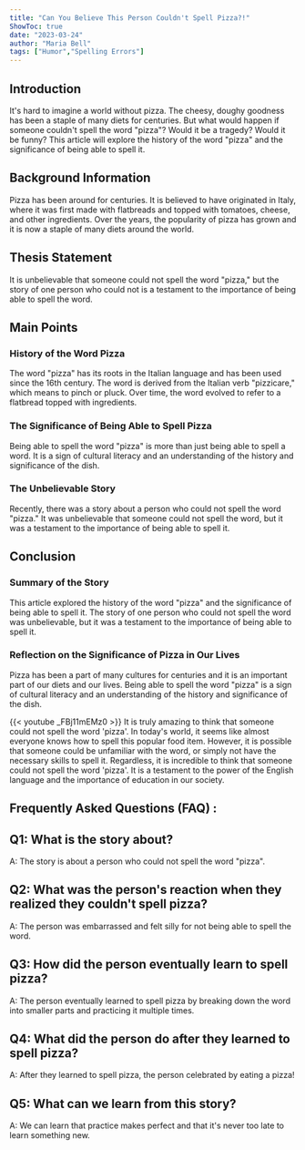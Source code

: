 ```yaml
---
title: "Can You Believe This Person Couldn't Spell Pizza?!"
ShowToc: true 
date: "2023-03-24"
author: "Maria Bell" 
tags: ["Humor","Spelling Errors"]
---
```

## Introduction

It's hard to imagine a world without pizza. The cheesy, doughy goodness has been a staple of many diets for centuries. But what would happen if someone couldn't spell the word "pizza"? Would it be a tragedy? Would it be funny? This article will explore the history of the word "pizza" and the significance of being able to spell it.

## Background Information

Pizza has been around for centuries. It is believed to have originated in Italy, where it was first made with flatbreads and topped with tomatoes, cheese, and other ingredients. Over the years, the popularity of pizza has grown and it is now a staple of many diets around the world.

## Thesis Statement

It is unbelievable that someone could not spell the word "pizza," but the story of one person who could not is a testament to the importance of being able to spell the word.

## Main Points

### History of the Word Pizza

The word "pizza" has its roots in the Italian language and has been used since the 16th century. The word is derived from the Italian verb "pizzicare," which means to pinch or pluck. Over time, the word evolved to refer to a flatbread topped with ingredients.

### The Significance of Being Able to Spell Pizza

Being able to spell the word "pizza" is more than just being able to spell a word. It is a sign of cultural literacy and an understanding of the history and significance of the dish.

### The Unbelievable Story

Recently, there was a story about a person who could not spell the word "pizza." It was unbelievable that someone could not spell the word, but it was a testament to the importance of being able to spell it.

## Conclusion

### Summary of the Story

This article explored the history of the word "pizza" and the significance of being able to spell it. The story of one person who could not spell the word was unbelievable, but it was a testament to the importance of being able to spell it.

### Reflection on the Significance of Pizza in Our Lives

Pizza has been a part of many cultures for centuries and it is an important part of our diets and our lives. Being able to spell the word "pizza" is a sign of cultural literacy and an understanding of the history and significance of the dish.

{{< youtube _FBj11mEMz0 >}} 
It is truly amazing to think that someone could not spell the word 'pizza'. In today's world, it seems like almost everyone knows how to spell this popular food item. However, it is possible that someone could be unfamiliar with the word, or simply not have the necessary skills to spell it. Regardless, it is incredible to think that someone could not spell the word 'pizza'. It is a testament to the power of the English language and the importance of education in our society.

## Frequently Asked Questions (FAQ) :
## Q1: What is the story about?

A: The story is about a person who could not spell the word "pizza".

## Q2: What was the person's reaction when they realized they couldn't spell pizza?

A: The person was embarrassed and felt silly for not being able to spell the word.

## Q3: How did the person eventually learn to spell pizza?

A: The person eventually learned to spell pizza by breaking down the word into smaller parts and practicing it multiple times.

## Q4: What did the person do after they learned to spell pizza?

A: After they learned to spell pizza, the person celebrated by eating a pizza!

## Q5: What can we learn from this story?

A: We can learn that practice makes perfect and that it's never too late to learn something new.






